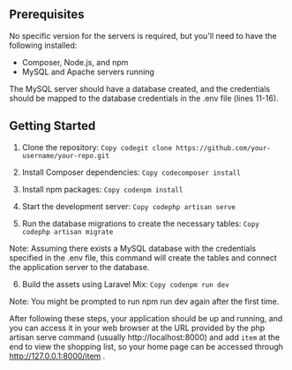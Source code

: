 ## Prerequisites
No specific version for the servers is required, but you'll need to have the following installed:

 - Composer, Node.js, and npm
 - MySQL and Apache servers running

The MySQL server should have a database created, and the credentials should be mapped to the database credentials in the .env file (lines 11-16).

## Getting Started

1. Clone the repository:
`Copy codegit clone https://github.com/your-username/your-repo.git`

2. Install Composer dependencies:
`Copy codecomposer install`

3. Install npm packages:
`Copy codenpm install`

4. Start the development server:
`Copy codephp artisan serve`

5. Run the database migrations to create the necessary tables:
`Copy codephp artisan migrate`

Note: Assuming there exists a MySQL database with the credentials specified in the .env file, this command will create the tables and connect the application server to the database.

6. Build the assets using Laravel Mix:
`Copy codenpm run dev`

Note: You might be prompted to run npm run dev again after the first time.

After following these steps, your application should be up and running, and you can access it in your web browser at the URL provided by the php artisan serve command (usually http://localhost:8000) and add `item` at the end to view the shopping list, so your home page can be accessed through http://127.0.0.1:8000/item .
